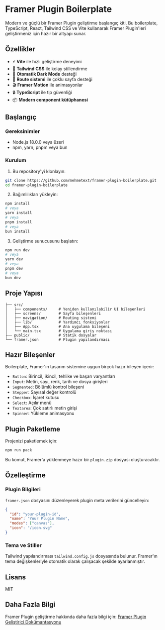 # Framer Plugin Boilerplate

Modern ve güçlü bir Framer Plugin geliştirme başlangıç kiti. Bu boilerplate, TypeScript, React, Tailwind CSS ve Vite kullanarak Framer Plugin'leri geliştirmeniz için hazır bir altyapı sunar.

## Özellikler

- ⚡️ **Vite** ile hızlı geliştirme deneyimi
- 🎨 **Tailwind CSS** ile kolay stillendirme
- 🌙 **Otomatik Dark Mode** desteği
- 🧭 **Route sistemi** ile çoklu sayfa desteği
- 🎬 **Framer Motion** ile animasyonlar
- 🔒 **TypeScript** ile tip güvenliği
- 📦 **Modern component kütüphanesi**

## Başlangıç

### Gereksinimler

- Node.js 18.0.0 veya üzeri
- npm, yarn, pnpm veya bun

### Kurulum

1. Bu repository'yi klonlayın:

```bash
git clone https://github.com/mehmetext/framer-plugin-boilerplate.git
cd framer-plugin-boilerplate
```

2. Bağımlılıkları yükleyin:

```bash
npm install
# veya
yarn install
# veya
pnpm install
# veya
bun install
```

3. Geliştirme sunucusunu başlatın:

```bash
npm run dev
# veya
yarn dev
# veya
pnpm dev
# veya
bun dev
```

## Proje Yapısı

```
├── src/
│   ├── components/     # Yeniden kullanılabilir UI bileşenleri
│   ├── screens/        # Sayfa bileşenleri
│   ├── navigation/     # Routing sistemi
│   ├── lib/            # Yardımcı fonksiyonlar
│   ├── App.tsx         # Ana uygulama bileşeni
│   └── main.tsx        # Uygulama giriş noktası
├── public/             # Statik dosyalar
└── framer.json         # Plugin yapılandırması
```

## Hazır Bileşenler

Boilerplate, Framer'ın tasarım sistemine uygun birçok hazır bileşen içerir:

- `Button`: Birincil, ikincil, tehlike ve başarı varyantları
- `Input`: Metin, sayı, renk, tarih ve dosya girişleri
- `Segmented`: Bölümlü kontrol bileşeni
- `Stepper`: Sayısal değer kontrolü
- `Checkbox`: İşaret kutusu
- `Select`: Açılır menü
- `Textarea`: Çok satırlı metin girişi
- `Spinner`: Yükleme animasyonu

## Plugin Paketleme

Projenizi paketlemek için:

```bash
npm run pack
```

Bu komut, Framer'a yüklenmeye hazır bir `plugin.zip` dosyası oluşturacaktır.

## Özelleştirme

### Plugin Bilgileri

`framer.json` dosyasını düzenleyerek plugin meta verilerini güncelleyin:

```json
{
  "id": "your-plugin-id",
  "name": "Your Plugin Name",
  "modes": ["canvas"],
  "icon": "/icon.svg"
}
```

### Tema ve Stiller

Tailwind yapılandırması `tailwind.config.js` dosyasında bulunur. Framer'ın tema değişkenleriyle otomatik olarak çalışacak şekilde ayarlanmıştır.

## Lisans

MIT

## Daha Fazla Bilgi

Framer Plugin geliştirme hakkında daha fazla bilgi için:
[Framer Plugin Geliştirici Dokümantasyonu](https://www.framer.com/developers/plugins/introduction)
